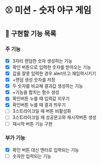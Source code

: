 # ⚾ 미션 - 숫자 야구 게임

## 🎯 구현할 기능 목록

### 주 기능

- [x] 3자리 랜덤한 숫자 생성하는 기능
- [x] 확인 버튼으로 입력한 숫자를 받아오는 기능
- [x] 값을 잘못 입력한 경우 alert뜨고 재입력시키기
- [x] +랜덤 생성 숫자를 저장
- [x] 두 숫자를 비교해 결과값 생성하는 기능
- [x] +기능을 합치는 함수 생성
- [x] 확인버튼 누를 때 입력값 지우기
- [x] 확인버튼 누를 때 결과 띄우기
- [ ] 3스트라이크일 때 버튼 비활성화
- [ ] 3스트라이크일 때 성공문고와 재시작버튼 생성
- [ ] 재시작 버튼 기능 구현

### 부가 기능

- [x] 확인 버튼 대신 엔터로 입력되는 기능
- [ ] 숫자만 입력되는 기능
